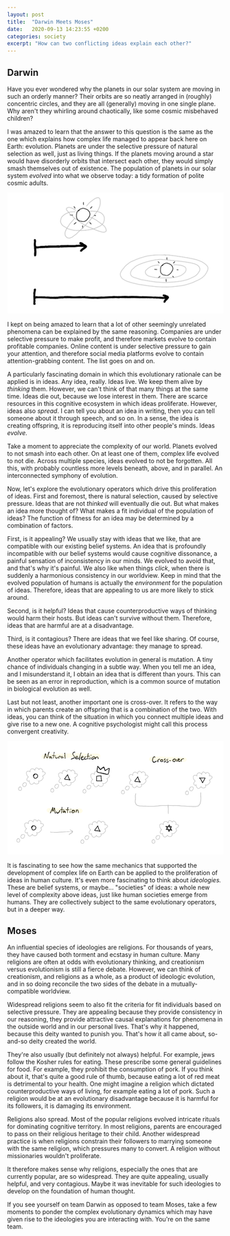 ```yaml
---
layout: post
title:  "Darwin Meets Moses"
date:   2020-09-13 14:23:55 +0200
categories: society
excerpt: "How can two conflicting ideas explain each other?"
---
```

## Darwin

Have you ever wondered why the planets in our solar system are moving in such an orderly manner? Their orbits are so neatly arranged in (roughly) concentric circles, and they are all (generally) moving in one single plane. Why aren't they whirling around chaotically, like some cosmic misbehaved children?

I was amazed to learn that the answer to this question is the same as the one which explains how complex life managed to appear back here on Earth: evolution. Planets are under the selective pressure of natural selection as well, just as living things. If the planets moving around a star would have disorderly orbits that intersect each other, they would simply smash themselves out of existence. The population of planets in our solar system *evolved* into what we observe today: a tidy formation of polite cosmic adults.

![](/assets/images/planets.png)

I kept on being amazed to learn that a lot of other seemingly unrelated phenomena can be explained by the same reasoning. Companies are under selective pressure to make profit, and therefore markets evolve to contain profitable companies. Online content is under selective pressure to gain your attention, and therefore social media platforms evolve to contain attention-grabbing content. The list goes on and on.

A particularly fascinating domain in which this evolutionary rationale can be applied is in ideas. Any idea, really. Ideas live. We keep them alive by *thinking* them. However, we can't think of that many things at the same time. Ideas die out, because we lose interest in them. There are scarce resources in this cognitive ecosystem in which ideas proliferate. However, ideas also *spread*. I can tell you about an idea in writing, then you can tell someone about it through speech, and so on. In a sense, the idea is creating offspring, it is reproducing itself into other people's minds. Ideas *evolve.*

Take a moment to appreciate the complexity of our world. Planets evolved to not smash into each other. On at least one of them, complex life evolved to not die. Across multiple species, ideas evolved to not be forgotten. All this, with probably countless more levels beneath, above, and in parallel. An interconnected symphony of evolution.

Now, let's explore the evolutionary operators which drive this proliferation of ideas. First and foremost, there is natural selection, caused by selective pressure. Ideas that are not *thinked* will eventually die out. But what makes an idea more thought of? What makes a fit individual of the population of ideas? The function of fitness for an idea may be determined by a combination of factors.

First, is it appealing? We usually stay with ideas that we like, that are compatible with our existing belief systems. An idea that is profoundly incompatible with our belief systems would cause cognitive dissonance, a painful sensation of inconsistency in our minds. We evolved to avoid that, and that's why it's painful. We also like when things *click*, when there is suddenly a harmonious consistency in our worldview. Keep in mind that the evolved population of humans is actually the *environment* for the population of ideas. Therefore, ideas that are appealing to us are more likely to stick around.

Second, is it helpful? Ideas that cause counterproductive ways of thinking would harm their hosts. But ideas can't survive without them. Therefore, ideas that are harmful are at a disadvantage. 

Third, is it contagious? There are ideas that we feel like sharing. Of course, these ideas have an evolutionary advantage: they manage to spread.

Another operator which facilitates evolution in general is mutation. A tiny chance of individuals changing in a subtle way. When you tell me an idea, and I misunderstand it, I obtain an idea that is different than yours. This can be seen as an error in reproduction, which is a common source of mutation in biological evolution as well.

Last but not least, another important one is cross-over. It refers to the way in which parents create an offspring that is a combination of the two. With ideas, you can think of the situation in which you connect multiple ideas and give rise to a new one. A cognitive psychologist might call this process convergent creativity.

![](/assets/images/operators.png)

It is fascinating to see how the same mechanics that supported the development of complex life on Earth can be applied to the proliferation of ideas in human culture. It's even more fascinating to think about *ideologies.* These are belief systems, or maybe... "societies" of ideas: a whole new level of complexity above ideas, just like human societies emerge from humans. They are collectively subject to the same evolutionary operators, but in a deeper way.

## Moses

An influential species of ideologies are religions. For thousands of years, they have caused both torment and ecstasy in human culture. Many religions are often at odds with evolutionary thinking, and creationism versus evolutionism is still a fierce debate. However, we can think of creationism, and religions as a whole, as a product of ideologic evolution, and in so doing reconcile the two sides of the debate in a mutually-compatible worldview.

Widespread religions seem to also fit the criteria for fit individuals based on selective pressure. They are appealing because they provide consistency in our reasoning, they provide attractive causal explanations for phenomena in the outside world and in our personal lives. That's why it happened, because this deity wanted to punish you. That's how it all came about, so-and-so deity created the world.

They're also usually (but definitely not always) helpful. For example, jews follow the Kosher rules for eating. These prescribe some general guidelines for food. For example, they prohibit the consumption of pork. If you think about it, that's quite a good rule of thumb, because eating a lot of red meat is detrimental to your health. One might imagine a religion which dictated counterproductive ways of living, for example eating a lot of pork. Such a religion would be at an evolutionary disadvantage because it is harmful for its followers, it is damaging its environment.

Religions also spread. Most of the popular religions evolved intricate rituals for dominating cognitive territory. In most religions, parents are encouraged to pass on their religious heritage to their child. Another widespread practice is when religions constrain their followers to marrying someone with the same religion, which pressures many to convert. A religion without missionaries wouldn't proliferate.

It therefore makes sense why religions, especially the ones that are currently popular, are so widespread. They are quite appealing, usually helpful, and very contagious. Maybe it was inevitable for such ideologies to develop on the foundation of human thought.

If you see yourself on team Darwin as opposed to team Moses, take a few moments to ponder the complex evolutionary dynamics which may have given rise to the ideologies you are interacting with. You're on the same team.